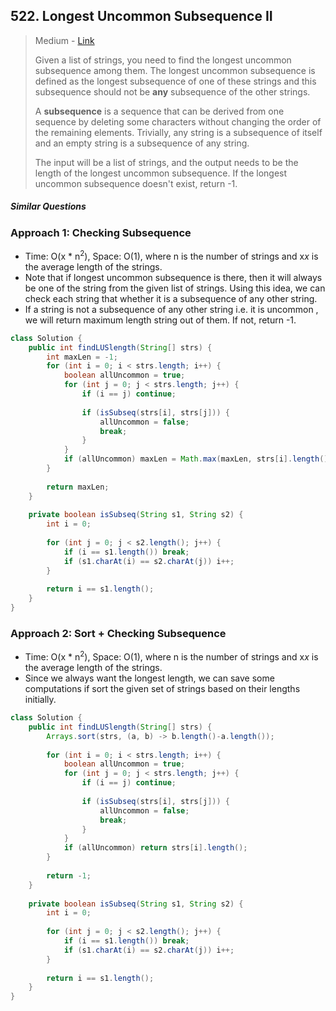 ## 522. Longest Uncommon Subsequence II

> Medium - [Link](https://leetcode.com/problems/longest-uncommon-subsequence-ii/submissions/)
>
> Given a list of strings, you need to find the longest uncommon subsequence among them. The longest uncommon subsequence is defined as the longest subsequence of one of these strings and this subsequence should not be **any** subsequence of the other strings.
>
> A **subsequence** is a sequence that can be derived from one sequence by deleting some characters without changing the order of the remaining elements. Trivially, any string is a subsequence of itself and an empty string is a subsequence of any string.
>
> The input will be a list of strings, and the output needs to be the length of the longest uncommon subsequence. If the longest uncommon subsequence doesn't exist, return -1.

##### Similar Questions



### Approach 1: Checking Subsequence

- Time: O(x * n<sup>2</sup>), Space: O(1), where n is the number of strings and x*x* is the average length of the strings.
- Note that if longest uncommon subsequence is there, then it will always be one of the string from the given list of strings. Using this idea, we can check each string that whether it is a subsequence of any other string. 
- If a string is not a subsequence of any other string i.e. it is uncommon , we will return maximum length string out of them. If not, return -1.

```java
class Solution {
    public int findLUSlength(String[] strs) {
        int maxLen = -1;
        for (int i = 0; i < strs.length; i++) {
            boolean allUncommon = true;
            for (int j = 0; j < strs.length; j++) {
                if (i == j) continue;
                
                if (isSubseq(strs[i], strs[j])) {
                    allUncommon = false;
                    break;
                }
            }
            if (allUncommon) maxLen = Math.max(maxLen, strs[i].length());
        }
        
        return maxLen;
    }
    
    private boolean isSubseq(String s1, String s2) {
        int i = 0;
        
        for (int j = 0; j < s2.length(); j++) {
            if (i == s1.length()) break;
            if (s1.charAt(i) == s2.charAt(j)) i++;
        }
        
        return i == s1.length();
    }
}
```



### Approach 2: Sort + Checking Subsequence

- Time: O(x * n<sup>2</sup>), Space: O(1), where n is the number of strings and x*x* is the average length of the strings.
- Since we always want the longest length, we can save some computations if sort the given set of strings based on their lengths initially.

```java
class Solution {
    public int findLUSlength(String[] strs) {
        Arrays.sort(strs, (a, b) -> b.length()-a.length());
        
        for (int i = 0; i < strs.length; i++) {
            boolean allUncommon = true;
            for (int j = 0; j < strs.length; j++) {
                if (i == j) continue;
                
                if (isSubseq(strs[i], strs[j])) {
                    allUncommon = false;
                    break;
                }
            }
            if (allUncommon) return strs[i].length();
        }
        
        return -1;
    }
    
    private boolean isSubseq(String s1, String s2) {
        int i = 0;
        
        for (int j = 0; j < s2.length(); j++) {
            if (i == s1.length()) break;
            if (s1.charAt(i) == s2.charAt(j)) i++;
        }
        
        return i == s1.length();
    }
}
```

